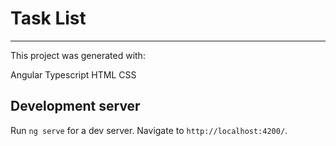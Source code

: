 # Task List

---

This project was generated with:

Angular
Typescript
HTML
CSS

## Development server

Run `ng serve` for a dev server. Navigate to `http://localhost:4200/`.
